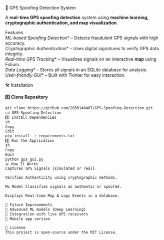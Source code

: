 📡 GPS Spoofing Detection System  

A **real-time GPS spoofing detection** system using **machine learning, cryptographic authentication, and map visualization**.  

Features  
 *ML-based Spoofing Detection** – Detects fraudulent GPS signals with high accuracy.  
 *Cryptographic Authentication** – Uses digital signatures to verify GPS data integrity.  
 *Real-time GPS Tracking** – Visualizes signals on an interactive **map** using Folium.  
 *Data Logging** – Stores all signals in an SQLite database for analysis.  
 *User-friendly GUI** – Built with Tkinter for easy interaction.  

🛠️ Installation  

**1️⃣ Clone Repository**  
```sh
git clone https://github.com/20501A0407/GPS-Spoofing-Detection.git
cd GPS-Spoofing-Detection
2️⃣ Install Dependencies
sh
Copy
Edit
pip install -r requirements.txt
3️⃣ Run the Application
sh
Copy
Edit
python gps_gui.py
📊 How It Works
Captures GPS Signals (simulated or real).

Verifies Authenticity using cryptographic methods.

ML Model Classifies signals as authentic or spoofed.

Displays Real-time Map & Logs Events in a database.

🎯 Future Improvements
🔹 Advanced ML models (Deep Learning)
🔹 Integration with live GPS receivers
🔹 Mobile app version

📝 License
This project is open-source under the MIT License.
